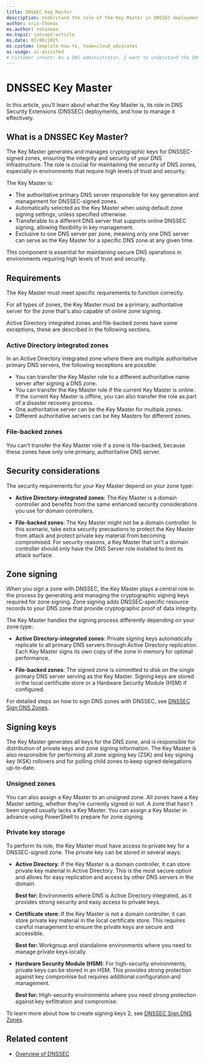 ```yaml
---
title: DNSSEC Key Master
description: Understand the role of the Key Master in DNSSEC deployments, including key management, server requirements, and transfer scenarios.
author: orin-thomas
ms.author: roharwoo
ms.topic: concept-article
ms.date: 07/08/2025
ms.custom: template-how-to, team=cloud_advocates
ai-usage: ai-assisted
# Customer intent: As a DNS administrator, I want to understand the DNSSEC Key Master component so that I can implement DNSSEC.
---
```


# DNSSEC Key Master

In this article, you'll learn about what the Key Master is, its role in DNS Security Extensions (DNSSEC) deployments, and how to manage it effectively.

## What is a DNSSEC Key Master?

The Key Master generates and manages cryptographic keys for DNSSEC-signed zones, ensuring the integrity and security of your DNS infrastructure. The role is crucial for maintaining the security of DNS zones, especially in environments that require high levels of trust and security.

The Key Master is:

- The authoritative primary DNS server responsible for key generation and management for DNSSEC-signed zones.
- Automatically selected as the Key Master when using default zone signing settings, unless specified otherwise.
- Transferable to a different DNS server that supports online DNSSEC signing, allowing flexibility in key management.
- Exclusive to one DNS server per zone, meaning only one DNS server can serve as the Key Master for a specific DNS zone at any given time.

This component is essential for maintaining secure DNS operations in environments requiring high levels of trust and security.

## Requirements

The Key Master must meet specific requirements to function correctly.

For all types of zones, the Key Master must be a primary, authoritative server for the zone that's also capable of online zone signing.

Active Directory integrated zones and file-backed zones have some exceptions, these are described in the following sections.

### Active Directory integrated zones

In an Active Directory integrated zone where there are multiple authoritative primary DNS servers, the following exceptions are possible:

- You can transfer the Key Master role to a different authoritative name server after signing a DNS zone.
- You can transfer the Key Master role if the current Key Master is online. If the current Key Master is offline, you can also transfer the role as part of a disaster recovery process.
- One authoritative server can be the Key Master for multiple zones.
- Different authoritative servers can be Key Masters for different zones.

### File-backed zones

You can't transfer the Key Master role if a zone is file-backed, because these zones have only one primary, authoritative DNS server.

## Security considerations

The security requirements for your Key Master depend on your zone type:

- **Active Directory-integrated zones**: The Key Master is a domain controller and benefits from the same enhanced security considerations you use for domain controllers.

- **File-backed zones**: The Key Master might not be a domain controller. In this scenario, take extra security precautions to protect the Key Master from attack and protect private key material from becoming compromised. For security reasons, a Key Master that isn't a domain controller should only have the DNS Server role installed to limit its attack surface.

## Zone signing

When you sign a zone with DNSSEC, the Key Master plays a central role in the process by generating and managing the cryptographic signing keys required for zone signing. Zone signing adds DNSSEC-specific resource records to your DNS zone that provide cryptographic proof of data integrity.

The Key Master handles the signing process differently depending on your zone type:

- **Active Directory-integrated zones**: Private signing keys automatically replicate to all primary DNS servers through Active Directory replication. Each Key Master signs its own copy of the zone in memory for optimal performance.

- **File-backed zones**: The signed zone is committed to disk on the single primary DNS server serving as the Key Master. Signing keys are stored in the local certificate store or a Hardware Security Module (HSM) if configured.

For detailed steps on how to sign DNS zones with DNSSEC, see [DNSSEC Sign DNS Zones](dnssec-sign-zone.md).

## Signing keys

The Key Master generates all keys for the DNS zone, and is responsible for distribution of private keys and zone signing information. The Key Master is also responsible for performing all zone signing key (ZSK) and key signing key (KSK) rollovers and for polling child zones to keep signed delegations up-to-date.

### Unsigned zones

You can also assign a Key Master to an unsigned zone. All zones have a Key Master setting, whether they're currently signed or not. A zone that hasn't been signed usually lacks a Key Master. You can assign a Key Master in advance using PowerShell to prepare for zone signing.

### Private key storage

To perform its role, the Key Master must have access to private key for a DNSSEC-signed zone. The private key can be stored in several ways:

- **Active Directory**: If the Key Master is a domain controller, it can store private key material in Active Directory. This is the most secure option and allows for easy replication and access by other DNS servers in the domain.

  **Best for:** Environments where DNS is Active Directory integrated, as it provides strong security and easy access to private keys.

- **Certificate store**: If the Key Master is not a domain controller, it can store private key material in the local certificate store. This requires careful management to ensure the private keys are secure and accessible.

  **Best for:** Workgroup and standalone environments where you need to manage private keys locally.

- **Hardware Security Module (HSM)**: For high-security environments, private keys can be stored in an HSM. This provides strong protection against key compromise but requires additional configuration and management.

  **Best for:** High-security environments where you need strong protection against key exfiltration and compromise.

To learn more about how to create signing keys 2, see [DNSSEC Sign DNS Zones](dnssec-sign-zone.md).

## Related content

- [Overview of DNSSEC](dnssec-overview.md)
